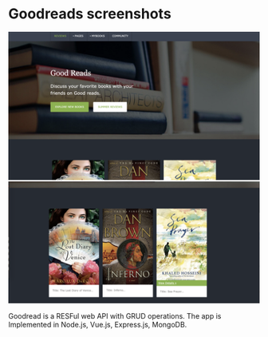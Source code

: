 
# Goodreads screenshots
<img src="good reads.png">
<img src="good reads_books.png">


Goodread is a RESFul web API with GRUD operations. The app is Implemented in Node.js, Vue.js, Express.js, MongoDB.
